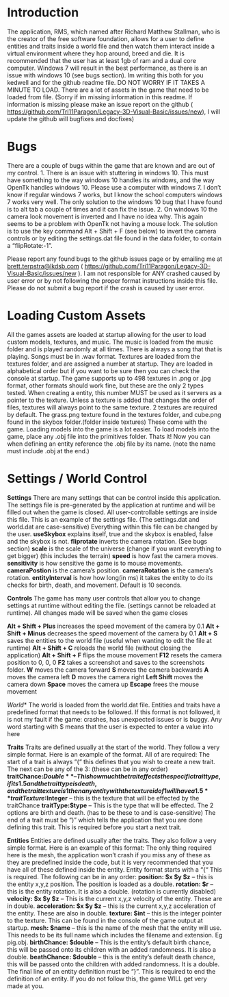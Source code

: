 # Introduction
The application, RMS, which named after Richard Matthew Stallman, who is the creator of the free software foundation, allows for a user to define entities and traits inside a world file and then watch them interact inside a virtual environment where they hop around, breed and die. It is recommended that the user has at least 1gb of ram and a dual core computer. Windows 7 will result in the best performance, as there is an issue with windows 10 (see bugs section).  Im writing this both for you kedwell and for the github readme file. DO NOT WORRY IF IT TAKES A MINUTE TO LOAD. There are a lot of assets in the game that need to be loaded from file. (Sorry if im missing information in this readme. If information is missing please make an issue report on the github ( https://github.com/Tri11Paragon/Legacy-3D-Visual-Basic/issues/new), I will update the github will bugfixes and docfixes)

# Bugs
There are a couple of bugs within the game that are known and are out of my control.
	1. There is an issue with stuttering in windows 10. This must have something to the way windows 10 handles its windows, and the way OpenTk handles windows 10. Please use a computer with windows 7. I don’t know if regular windows 7 works, but I know the school computers windows 7 works very well. The only solution to the windows 10 bug that I have found is to alt tab a couple of times and it can fix the issue.
2. On windows 10 the camera look movement is inverted and I have no idea why. This again seems to be a problem with OpenTk not having a mouse lock. The solution is to use the key command Alt + Shift + F (see below) to invert the camera controls or by editing the settings.dat file found in the data folder, to contain a “flipRotate:-1”.

Please report any found bugs to the github issues page or by emailing me at brett.terpstra@lkdsb.com
( https://github.com/Tri11Paragon/Legacy-3D-Visual-Basic/issues/new ). I am not responsible for ANY crashed caused by user error or by not following the proper format instructions inside this file. Please do not submit a bug report if the crash is caused by user error.

# Loading Custom Assets
All the games assets are loaded at startup allowing for the user to load custom models, textures, and music. The music is loaded from the music folder and is played randomly at all times. There is always a song that that is playing. Songs must be in .wav format. Textures are loaded from the textures folder, and are assigned a number at startup. They are loaded in alphabetical order but if you want to be sure then you can check the console at startup. The game supports up to 498 textures in .png or .jpg format, other formats should work fine, but these are the only 2 types tested.  When creating a entity, this number MUST be used as it servers as a pointer to the texture. Unless a texture is added that changes the order of files, textures will always point to the same texture. 2 textures are required by default. The grass.png texture found in the textures folder, and cube.png found in the skybox folder.(folder inside textures) These come with the game. Loading models into the game is a lot easier. To load models into the game, place any .obj file into the primitives folder. Thats it! Now you can when defining an entity reference the .obj file by its name. (note the name must include .obj at the end.)





# Settings / World Control
**Settings**
There are many settings that can be control inside this application. The settings file is pre-generated by the application at runtime and will be filled out when the game is closed. All user-controllable settings are inside this file. This is an example of the settings file. (The settings.dat and world.dat are case-sensitive)
Everything within this file can be changed by the user.
**useSkybox** explains itself, true and the skybox is enabled, false and the skybox is not.
**fliprotate** inverts the camera rotation. (See bugs section)
**scale** is the scale of the universe (change if you want everything to get bigger) (this includes the terrain)
**speed** is how fast the camera moves.
**sensitivity** is how sensitive the game is to mouse movements.
**cameraPostion** is the camera’s position.
**cameraRotation** is the camera’s rotation.
**entityInterval** is how how long(in ms) it takes the entity to do its checks for birth, death, and movement. Default is 10 seconds.

**Controls**
The game has many user controls that allow you to change settings at runtime without editing the file. (settings cannot be reloaded at runtime). All changes made will be saved when the game closes

**Alt + Shift + Plus** increases the speed movement of the camera by 0.1
**Alt + Shift + Minus** decreases the speed movement of the camera by 0.1
**Alt + S** saves the entities to the world file (useful when wanting to edit the file at runtime)
**Alt + Shift + C** reloads the world file (without closing the application)
**Alt + Shift + F** flips the mouse movement
**F12** resets the camera position to 0, 0, 0
**F2** takes a screenshot and saves to the screenshots folder.
**W** moves the camera forward
**S** moves the camera backwards
**A** moves the camera left
**D** moves the camera right
**Left Shift** moves the camera down
**Space** moves the camera up
**Escape** frees the mouse movement

*World**
The world is loaded from the world.dat file. Entities and traits have a predefined format that needs to be followed. If this format is not followed, it is not my fault if the game: crashes, has unexpected issues or is buggy. Any word starting with $ means that the user is expected to enter a value into here




**Traits**
Traits are defined usually at the start of the world. They follow a very simple format. Here is an example of the format. All of are required: 
 The start of a trait is always “(“ this defines that you wish to create a new trait.
The next can be any of the 3: (these can be in any order)
		**traitChance:$Double** – This how much the trait effects the specific trait type, if its 1.5 and the trait type is death, and the trait texture is 1 then any entity with the texture id of 1 will have a 1.5% increase chance of death
		**traitTexture:$Integer** – this is the texture that will be effected by the traitChance
		**traitType:$type** – This is the type that will be effected. The 2 options are birth and death. (has to be these to and is case-sensitive)
The end of a trait must be “)” which tells the application that you are done defining this trait. This is required before you start a next trait.

**Entities**
Entities are defined usually after the traits. They also follow a very simple format. Here is an example of this format:
The only thing required here is the mesh, the application won’t crash if you miss any of these as they are predefined inside the code, but it is very recommended that you have all of these defined inside the entity.
Entity format starts with a “{“ This is required. The following can be in any order:
**position: $x $y $z** – this is the entity x,y,z position. The position is loaded as a double.
**rotation: $r** – this is the entity rotation. It is also a double. (rotation is currently disabled)
**velocity: $x $y $z** – This is the current x,y,z velocity of the entity. These are in double.
**acceleration: $x $y $z** – this is the current x,y,z acceleration of the entity. These are also in double.
**texture: $int** – this is the integer pointer to the texture. This can be found in the console of the game output at startup.
**mesh: $name** – this is the name of the mesh that the entity will use. This needs to be its full name which includes the filename and extension. Eg pig.obj.
**birthChance: $double** – This is the entity’s default birth chance, this will be passed onto its children with an added randomness. It is also a double.
**beathChance: $double** – this is the entity’s default death chance, this will be passed onto the children with added randomness. It is a double.
The final line of an entity definition must be “}”. This is required to end the definition of an entity. If you do not follow this, the game WILL get very made at you. 
